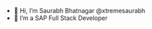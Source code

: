 - 👋 Hi, I’m Saurabh Bhatnagar @xtremesaurabh
- 👀 I’m a SAP Full Stack Developer
<!---
xtremesaurabh/xtremesaurabh is a ✨ special ✨ repository because its `README.md` (this file) appears on your GitHub profile.
You can click the Preview link to take a look at your changes.
--->
